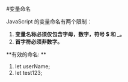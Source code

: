 #变量命名  

JavaScript 的变量命名有两个限制：

1. **变量名称必须仅包含字母，数字，符号 $ 和 _。**
2. **首字符必须非数字。**

**有效的命名:    **

1. let userName;
2. let test123;